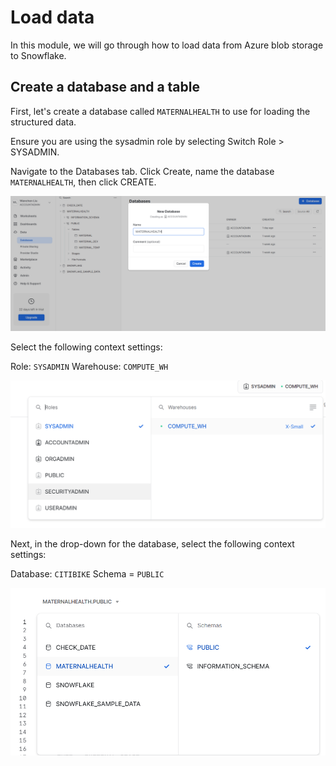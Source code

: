 # Load data 
In this module, we will go through how to load data from Azure blob storage to Snowflake.

## Create a database and a table
First, let's create a database called ```MATERNALHEALTH``` to use for loading the structured data.

Ensure you are using the sysadmin role by selecting Switch Role > SYSADMIN.

Navigate to the Databases tab. Click Create, name the database ```MATERNALHEALTH```, then click CREATE.

![create database](image/1.1.png)

Select the following context settings:

Role: ```SYSADMIN``` Warehouse: ```COMPUTE_WH```

![create database](image/1.2.png)

Next, in the drop-down for the database, select the following context settings:

Database: ```CITIBIKE``` Schema = ```PUBLIC```

![create database](image/1.3.png)
